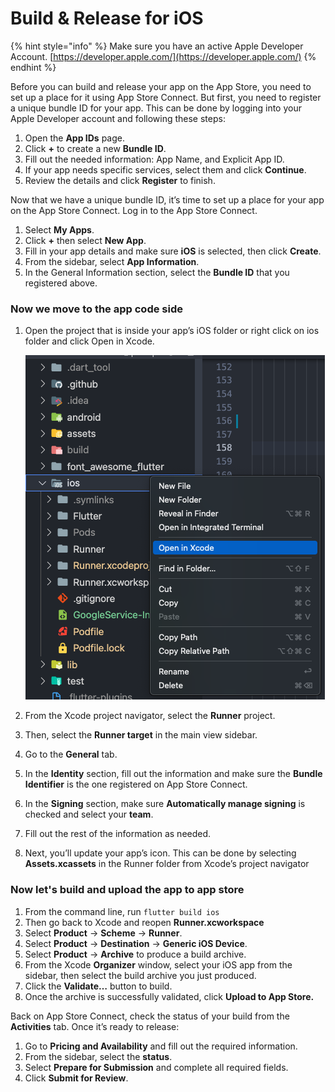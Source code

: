 # Build & Release for iOS

{% hint style="info" %}
Make sure you have an active Apple Developer Account. [https://developer.apple.com/](https://developer.apple.com/)
{% endhint %}

Before you can build and release your app on the App Store, you need to set up a place for it using App Store Connect. But first, you need to register a unique bundle ID for your app. This can be done by logging into your Apple Developer account and following these steps:

1. Open the **App IDs** page.
2. Click **+** to create a new **Bundle ID**.
3. Fill out the needed information: App Name, and Explicit App ID.
4. If your app needs specific services, select them and click **Continue**.
5. Review the details and click **Register** to finish.

Now that we have a unique bundle ID, it’s time to set up a place for your app on the App Store Connect. Log in to the App Store Connect.

1. Select **My Apps**.
2. Click **+** then select **New App**.
3. Fill in your app details and make sure **iOS** is selected, then click **Create**.
4. From the sidebar, select **App Information**.
5. In the General Information section, select the **Bundle ID** that you registered above.

### Now we move to the app code side

1.  Open the project that is inside your app’s iOS folder or right click on ios folder and click Open in Xcode.

    ![](../.gitbook/assets/image.png)
2. From the Xcode project navigator, select the **Runner** project.
3. Then, select the **Runner target** in the main view sidebar.
4. Go to the **General** tab.
5. In the **Identity** section, fill out the information and make sure the **Bundle Identifier** is the one registered on App Store Connect.
6. In the **Signing** section, make sure **Automatically manage signing** is checked and select your **team**.
7. Fill out the rest of the information as needed.
8. Next, you’ll update your app’s icon. This can be done by selecting **Assets.xcassets** in the Runner folder from Xcode’s project navigator

### Now let's build and upload the app to app store

1. From the command line, run `flutter build ios`
2. Then go back to Xcode and reopen **Runner.xcworkspace**
3. Select **Product** -> **Scheme** -> **Runner**.
4. Select **Product** -> **Destination** -> **Generic iOS Device**.
5. Select **Product** -> **Archive** to produce a build archive.
6. From the Xcode **Organizer** window, select your iOS app from the sidebar, then select the build archive you just produced.
7. Click the **Validate…** button to build.
8. Once the archive is successfully validated, click **Upload to App Store.**

Back on App Store Connect, check the status of your build from the **Activities** tab. Once it’s ready to release:

1. Go to **Pricing and Availability** and fill out the required information.
2. From the sidebar, select the **status**.
3. Select **Prepare for Submission** and complete all required fields.
4. Click **Submit for Review**.
